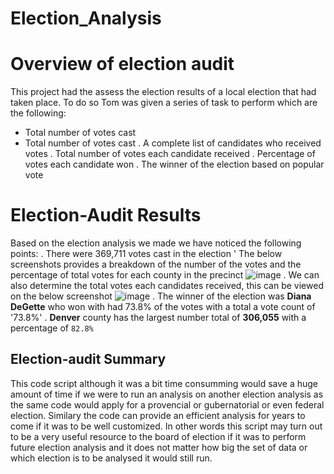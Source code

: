 # Election_Analysis
# Overview of election audit
This project had the assess the election results of a local election that had taken place.
To do so Tom was given a series of task to perform which are the following:
- Total number of votes cast
- Total number of votes cast
. A complete list of candidates who received votes
. Total number of votes each candidate received
. Percentage of votes each candidate won
. The winner of the election based on popular vote

# Election-Audit Results
Based on the election analysis we made we have noticed the following points:
. There were 369,711 votes cast in the election
' The below screenshots provides a breakdown of the number of the votes and the percentage of total votes for each county in the precinct 
![image](https://user-images.githubusercontent.com/99924850/159186254-9eeb129a-930f-4f59-90d2-eebe7a4db216.png)
. We can also determine the total votes each candidates received, this can be viewed on the below screenshot
![image](https://user-images.githubusercontent.com/99924850/159186390-0d92b877-e21c-40ac-948a-61a5103b55e8.png)
. The winner of the election was **Diana DeGette** who won with had 73.8% of the votes with a total a vote count of '73.8%'
. **Denver** county has the largest number total of **306,055** with a percentage of `82.8%`  
## Election-audit Summary
This code script although it was a bit time consumming would save a huge amount of time if we were to run an analysis on another election analysis as the same code would apply for a provencial or gubernatorial or even federal election.
Similary the code can provide an efficient analysis for years to come if it was to be well customized.
In other words this script may turn out to be a very useful resource to the board of election if it was to perform future election analysis and it does not matter how big the set of data or which election is to be analysed it would still run.

